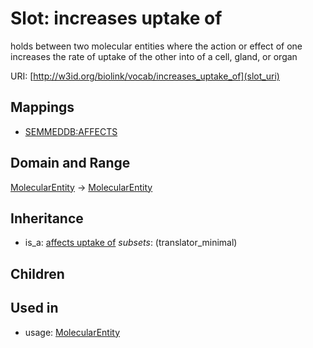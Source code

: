 # Slot: increases uptake of


holds between two molecular entities where the action or effect of one increases the rate of uptake of the other into of a cell, gland, or organ

URI: [http://w3id.org/biolink/vocab/increases_uptake_of](slot_uri)
## Mappings

 * [SEMMEDDB:AFFECTS](http://purl.obolibrary.org/obo/SEMMEDDB_AFFECTS)
## Domain and Range

[MolecularEntity](MolecularEntity.md) -> [MolecularEntity](MolecularEntity.md)
## Inheritance

 *  is_a: [affects uptake of](affects_uptake_of.md) *subsets*: (translator_minimal)
## Children

## Used in

 *  usage: [MolecularEntity](MolecularEntity.md)
